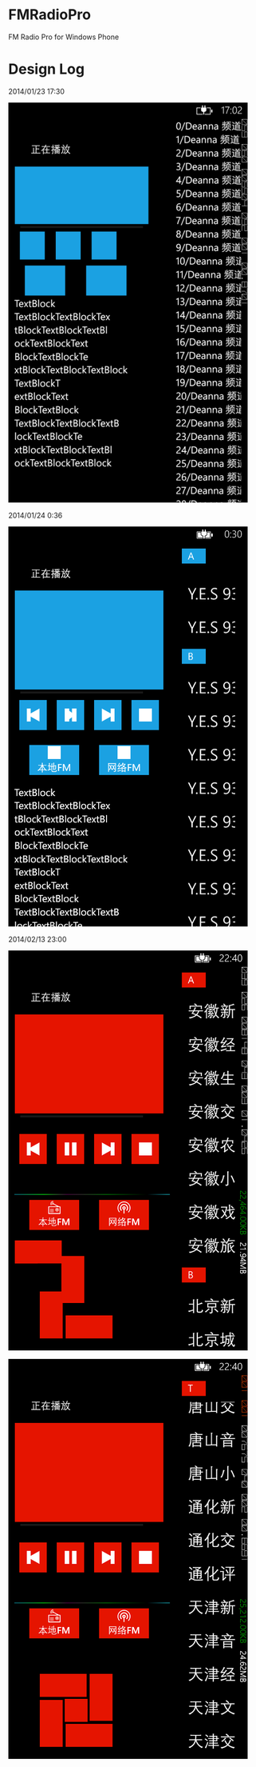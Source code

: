 FMRadioPro
==========

FM Radio Pro for Windows Phone 

Design Log
==========
2014/01/23 17:30

![image](https://github.com/RaulVan/FMRadioPro/raw/master/images/wp_ss_20140123_0003.png)

2014/01/24 0:36

![image](https://github.com/RaulVan/FMRadioPro/raw/master/images/des2.png)

2014/02/13 23:00

![image](https://github.com/RaulVan/FMRadioPro/raw/master/images/2.png)

![image](https://github.com/RaulVan/FMRadioPro/raw/master/images/1.png)
